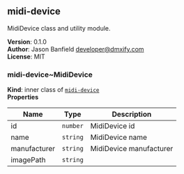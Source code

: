 <a name="module_midi-device"></a>

## midi-device
MidiDevice class and utility module.

**Version**: 0.1.0  
**Author**: Jason Banfield <developer@dmxify.com>  
**License**: MIT  
<a name="module_midi-device..MidiDevice"></a>

### midi-device~MidiDevice
**Kind**: inner class of [<code>midi-device</code>](#module_midi-device)  
**Properties**

| Name | Type | Description |
| --- | --- | --- |
| id | <code>number</code> | MidiDevice id |
| name | <code>string</code> | MidiDevice name |
| manufacturer | <code>string</code> | MidiDevice manufacturer |
| imagePath | <code>string</code> |  |

